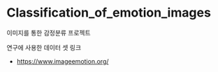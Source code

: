 Classification_of_emotion_images
===========

이미지를 통한 감정분류 프로젝트

연구에 사용한 데이터 셋 링크
- https://www.imageemotion.org/
